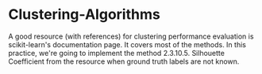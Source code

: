 # Clustering-Algorithms
A good resource (with references) for clustering performance evaluation is scikit-learn's documentation page. It covers most of the methods. In this practice, we're going to implement the method 2.3.10.5. Silhouette Coefficient from the resource when ground truth labels are not known.
